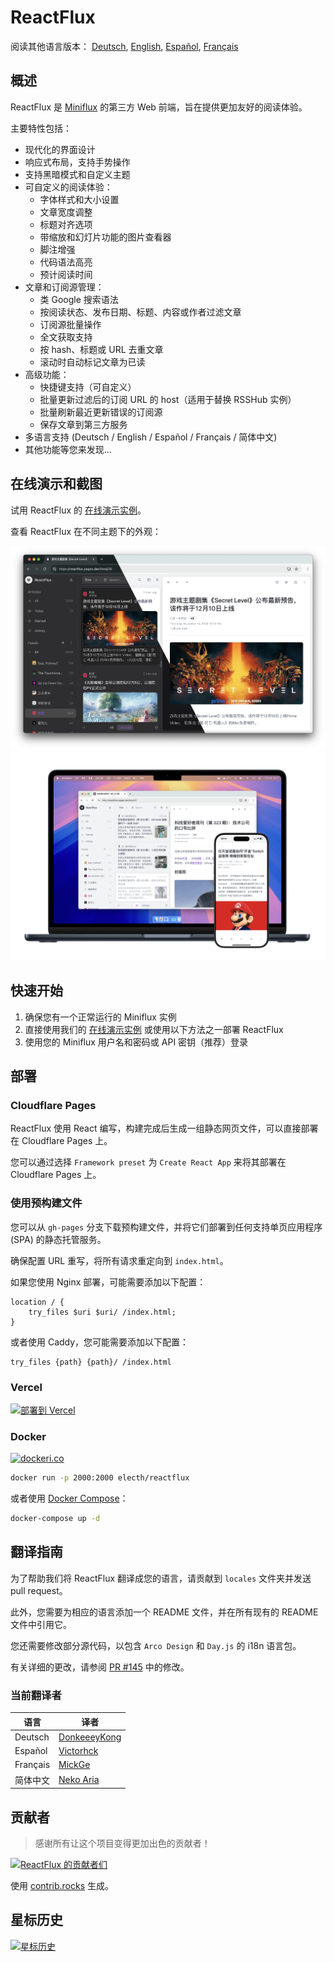 # ReactFlux

阅读其他语言版本： [Deutsch](README.de-DE.md), [English](../README.md), [Español](README.es-ES.md), [Français](README.fr-FR.md)

## 概述

ReactFlux 是 [Miniflux](https://github.com/miniflux/v2) 的第三方 Web 前端，旨在提供更加友好的阅读体验。

主要特性包括：

- 现代化的界面设计
- 响应式布局，支持手势操作
- 支持黑暗模式和自定义主题
- 可自定义的阅读体验：
  - 字体样式和大小设置
  - 文章宽度调整
  - 标题对齐选项
  - 带缩放和幻灯片功能的图片查看器
  - 脚注增强
  - 代码语法高亮
  - 预计阅读时间
- 文章和订阅源管理：
  - 类 Google 搜索语法
  - 按阅读状态、发布日期、标题、内容或作者过滤文章
  - 订阅源批量操作
  - 全文获取支持
  - 按 hash、标题或 URL 去重文章
  - 滚动时自动标记文章为已读
- 高级功能：
  - 快捷键支持（可自定义）
  - 批量更新过滤后的订阅 URL 的 host（适用于替换 RSSHub 实例）
  - 批量刷新最近更新错误的订阅源
  - 保存文章到第三方服务
- 多语言支持 (Deutsch / English / Español / Français / 简体中文)
- 其他功能等您来发现...

## 在线演示和截图

试用 ReactFlux 的 [在线演示实例](https://reactflux.pages.dev)。

查看 ReactFlux 在不同主题下的外观：

![screenshot](../images/screenshot.png)
![devices](../images/devices.png)

## 快速开始

1. 确保您有一个正常运行的 Miniflux 实例
2. 直接使用我们的 [在线演示实例](https://reactflux.pages.dev) 或使用以下方法之一部署 ReactFlux
3. 使用您的 Miniflux 用户名和密码或 API 密钥（推荐）登录

## 部署

### Cloudflare Pages

ReactFlux 使用 React 编写，构建完成后生成一组静态网页文件，可以直接部署在 Cloudflare Pages 上。

您可以通过选择 `Framework preset` 为 `Create React App` 来将其部署在 Cloudflare Pages 上。

### 使用预构建文件

您可以从 `gh-pages` 分支下载预构建文件，并将它们部署到任何支持单页应用程序 (SPA) 的静态托管服务。

确保配置 URL 重写，将所有请求重定向到 `index.html`。

如果您使用 Nginx 部署，可能需要添加以下配置：

```nginx
location / {
    try_files $uri $uri/ /index.html;
}
```

或者使用 Caddy，您可能需要添加以下配置：

```caddyfile
try_files {path} {path}/ /index.html
```

### Vercel

[![部署到 Vercel](https://vercel.com/button)](https://vercel.com/import/project?template=https://github.com/electh/ReactFlux)

### Docker

[![dockeri.co](https://dockerico.blankenship.io/image/electh/reactflux)](https://hub.docker.com/r/electh/reactflux)

```bash
docker run -p 2000:2000 electh/reactflux
```

或者使用 [Docker Compose](../docker-compose.yml)：

```bash
docker-compose up -d
```

<!-- ### Zeabur（已过时，不推荐）

[![部署到 Zeabur](https://zeabur.com/button.svg)](https://zeabur.com/templates/OKXO3W) -->

## 翻译指南

为了帮助我们将 ReactFlux 翻译成您的语言，请贡献到 `locales` 文件夹并发送 pull request。

此外，您需要为相应的语言添加一个 README 文件，并在所有现有的 README 文件中引用它。

您还需要修改部分源代码，以包含 `Arco Design` 和 `Day.js` 的 i18n 语言包。

有关详细的更改，请参阅 [PR #145](https://github.com/electh/ReactFlux/pull/145) 中的修改。

### 当前翻译者

| 语言     | 译者                                            |
| -------- | ----------------------------------------------- |
| Deutsch  | [DonkeeeyKong](https://github.com/donkeeeykong) |
| Español  | [Victorhck](https://github.com/victorhck)       |
| Français | [MickGe](https://github.com/MickGe)             |
| 简体中文 | [Neko Aria](https://github.com/NekoAria)        |

## 贡献者

> 感谢所有让这个项目变得更加出色的贡献者！

<a href="https://github.com/electh/ReactFlux/graphs/contributors">
  <img src="https://contrib.rocks/image?repo=electh/ReactFlux" alt="ReactFlux 的贡献者们" />
</a>

使用 [contrib.rocks](https://contrib.rocks) 生成。

## 星标历史

[![星标历史](https://starchart.cc/electh/ReactFlux.svg)](https://starchart.cc/electh/ReactFlux)

